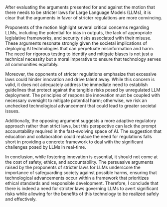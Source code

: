 After evaluating the arguments presented for and against the motion that there needs to be stricter laws for Large Language Models (LLMs), it is clear that the arguments in favor of stricter regulations are more convincing.

Proponents of the motion highlight several critical concerns regarding LLMs, including the potential for bias in outputs, the lack of appropriate legislative frameworks, and security risks associated with their misuse. These arguments resonate strongly given the societal implications of deploying AI technologies that can perpetuate misinformation and harm. The need for rigorous testing to identify and mitigate biases is not just a technical necessity but a moral imperative to ensure that technology serves all communities equitably.

Moreover, the opponents of stricter regulations emphasize that excessive laws could hinder innovation and drive talent away. While this concern is valid, it does not adequately address the immediate need to establish guidelines that protect against the tangible risks posed by unregulated LLM deployment. The principles of responsible innovation must be coupled with necessary oversight to mitigate potential harm; otherwise, we risk an unchecked technological advancement that could lead to greater societal issues.

Additionally, the opposing argument suggests a more adaptive regulatory approach rather than strict laws, but this perspective can lack the prompt accountability required in the fast-evolving space of AI. The suggestion that education and collaboration could replace the need for regulations falls short in providing a concrete framework to deal with the significant challenges posed by LLMs in real-time.

In conclusion, while fostering innovation is essential, it should not come at the cost of safety, ethics, and accountability. The persuasive arguments raised by the proponents of stricter laws for LLMs underscore the importance of safeguarding society against possible harms, ensuring that technological advancements occur within a framework that prioritizes ethical standards and responsible development. Therefore, I conclude that there is indeed a need for stricter laws governing LLMs to avert significant risks while allowing for the benefits of this technology to be realized safely and effectively.
